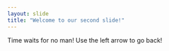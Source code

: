 ```yaml
---
layout: slide
title: "Welcome to our second slide!"
---
```

Time waits for no man!
Use the left arrow to go back!
